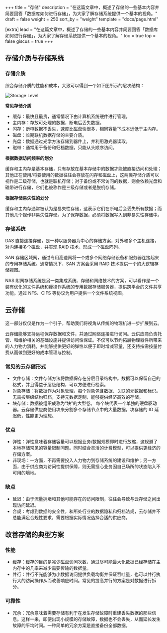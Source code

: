 +++
title = "存储"
description = "在这篇文章中，概述了存储的一些基本内容并简要回答「数据库如何进行存储」，为大家了解存储系统提供一个基本的视角。"
draft = false
weight = 250
sort_by = "weight"
template = "docs/page.html"

[extra]
lead = "在这篇文章中，概述了存储的一些基本内容并简要回答「数据库如何进行存储」，为大家了解存储系统提供一个基本的视角。"
toc = true
top = false
giscus = true
+++

## 存储介质与存储系统

### 存储介质

综合存储介质的性能和成本，大致可以得到一个如下图所示的层次结构：

![Storage Level](https://psiace.github.io/databend-internals/the-basics/storage/01-storage-level.png)

**常见存储介质**

- 缓存：最快且最贵，通常情况下由计算机系统硬件进行管理。
- 主内存：存放可处理的数据，断电后丢失数据。
- 闪存：断电数据不丢失，速度比磁盘快很多，相同容量下成本远低于主内存。
- 磁盘：长期联机数据存储的主要介质。
- 光盘：数据通过光学方法存储到器件上，并利用激光器读取。
- 磁带：通常用于备份和归档数据，只能从头顺序访问。

**根据数据访问频率的划分**

缓存和主内存是基本存储，只有存放在基本存储中的数据才能被直接访问和处理；其他正在使用/将要使用的数据往往会存放在闪存和磁盘上，这两类存储介质可以视作是二级存储，也就是联机存储；对于备份或不常访问的数据，则会依赖光盘和磁带进行存储，它们也被称作是三级存储或者是脱机存储。

**根据存储易失性的划分**

缓存和主内存通常被认为是易失性存储，这表示它们在断电后会丢失所有数据；而其他几个视作非易失性存储。为了保存数据，必须将数据写入到非易失性存储中。

### 存储系统

DAS 直接连接存储，是一种以服务器为中心的存储方案，对外和多个主机连接，对内连接多个磁盘，并实现 RAID 技术，形成一个磁盘阵列。

SAN 存储区域网，通过专用高速网将一个或多个网络存储设备和服务器连接起来的专用存储系统。通常情况下，SAN 方案会采用 RAID 技术提供一个的大逻辑存储视图。

NAS 附网存储系统是另一类集成系统、存储和网络技术的方案，可以看作是一个装有优化的文件系统和瘦操作系统的专用数据存储服务器，提供跨平台的文件共享功能。通过 NFS、CIFS 等协议为用户提供一个文件系统视图。

## 云存储

这一部分仅仅是作为一个引子，帮助我们将视角从传统的物理机进一步扩展到云。

云存储能够支持远程保存数据和文件，并通过网络连接进行访问。云供应商负责托管、和维护相关的基础设施并提供访问性保证。不仅可以节约拓展物理器件所带来的人力物力消耗，并能够提供更好的弹性以便于即时增减容量，还支持按需按量付费从而做到更好的成本管理与控制。

### 常见的云存储形式

- 文件存储：文件存储方法将数据保存在分层目录结构中。数据可以保留自己的格式，并且得益于层级结构，可以方便进行检索。
- 对象存储：将数据作为对象管理，每个对象包含数据、关联的元数据和标识。无需按层级结构归档，支持元数据定制，能够提供经济高效的存储。
- 块存储：数据被组织成称为“块”的大型卷。 每个块代表一个单独的硬盘驱动器。云存储供应商使用块来分割多个存储节点中的大量数据。块存储的 IO 延迟低，性能更为理想。

### 优点

- 弹性：弹性意味着存储容量可以根据业务/数据规模即时进行放缩，这规避了本地存储常见的容量限制问题。同时结合灵活的计费模型，可以提供更经济的存储方案。
- 非现场：一方面，不再需要投入人力物力到存储系统的建设和维护；另一方面，由于供应商为访问性提供保障，则无需担心业务因自己场所的状态陷入不可用的境地。

### 缺点

- 延迟：由于流量拥堵和其他可能存在的访问限制，往往会导致与云存储之间出现访问延迟。
- 合规：考虑到数据的安全性，和所处行业的数据隐私和归档法规，云存储并不总能满足合规性要求，需要根据实际情况选择合适的供应商。

## 改善存储的典型方案

### 性能

- 缓存：缓存的目的是减少磁盘访问次数，通过尽可能最大化数据已经存储在主内存中的几率来减少需要传输的数据量。
- 并行：并行不光能够为小数据访问提供负载均衡并保证吞吐量，也可以并行执行大的访问操作从而改善响应时间。常见的提高并行的方案是对数据进行拆分。

### 可靠性

- 冗余：冗余意味着需要存储有利于在发生存储故障时重建丢失数据的那些信息。这样一来，即便出现小规模的存储故障，数据也不会丢失，从而延长发生故障的平均时间。一种简单的冗余方案是直接备份全部数据。

